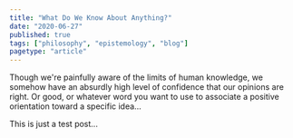 ```yaml
---
title: "What Do We Know About Anything?"
date: "2020-06-27"
published: true
tags: ["philosophy", "epistemology", "blog"]
pagetype: "article"
---
```


Though we're painfully aware of the limits of human knowledge, we somehow have an absurdly high level of confidence that our opinions are right. Or good, or whatever word you want to use to associate a positive orientation toward a specific idea...

This is just a test post...